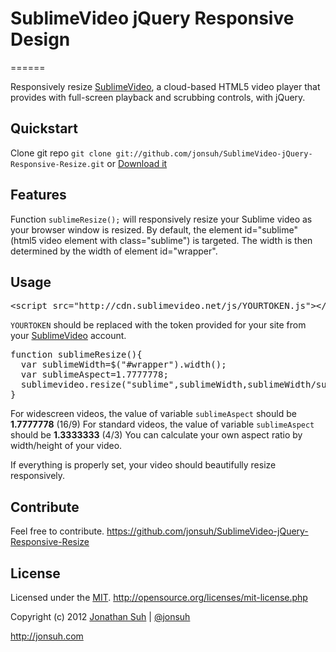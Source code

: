 # SublimeVideo jQuery Responsive Design
======

Responsively resize [SublimeVideo](http://sublimevideo.net), a cloud-based HTML5 video player that provides with full-screen playback and scrubbing controls, with jQuery.

## Quickstart

Clone git repo `git clone git://github.com/jonsuh/SublimeVideo-jQuery-Responsive-Resize.git` or [Download it](https://github.com/jonsuh/SublimeVideo-jQuery-Responsive-Resize/zipball/master)

## Features

Function `sublimeResize();` will responsively resize your Sublime video as your browser window is resized. By default, the element id="sublime" (html5 video element with class="sublime") is targeted. The width is then determined by the width of element id="wrapper".

## Usage

<pre>
&lt;script src=&quot;http://cdn.sublimevideo.net/js/YOURTOKEN.js&quot;&gt;&lt;/script&gt;
</pre>
`YOURTOKEN` should be replaced with the token provided for your site from your [SublimeVideo](http://sublimevideo.net) account.

<pre>
function sublimeResize(){
  var sublimeWidth=$("#wrapper").width();
  var sublimeAspect=1.7777778;
  sublimevideo.resize("sublime",sublimeWidth,sublimeWidth/sublimeAspect);
}
</pre>
For widescreen videos, the value of variable `sublimeAspect` should be **1.7777778** (16/9)
For standard videos, the value of variable `sublimeAspect` should be **1.3333333** (4/3)
You can calculate your own aspect ratio by width/height of your video.

If everything is properly set, your video should beautifully resize responsively.

## Contribute

Feel free to contribute. https://github.com/jonsuh/SublimeVideo-jQuery-Responsive-Resize

## License

Licensed under the [MIT](http://opensource.org/licenses/mit-license.php). http://opensource.org/licenses/mit-license.php

Copyright (c) 2012 [Jonathan Suh](mailto:hello@jonsuh.com) | [@jonsuh](https://twitter.com/jonsuh)

http://jonsuh.com